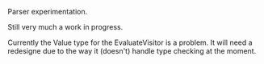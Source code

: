 Parser experimentation.

Still very much a work in progress.

Currently the Value type for the EvaluateVisitor is a problem. It will need a redesigne due to the way it (doesn't) handle type checking at the moment.
